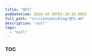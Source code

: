 ```yaml
---
title: "람다"
pubDatetime: 2024-10-30T01:29:39.000Z
full_path: "src/content/blog/람다.md"
description: "null"
tags: 
  - "null"
---
```


### TOC
